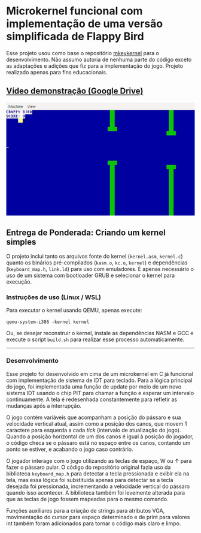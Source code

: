 # Microkernel funcional com implementação de uma versão simplificada de Flappy Bird

Esse projeto usou como base o repositório [mkeykernel](https://github.com/arjun024/mkeykernel) para o desenvolvimento. Não assumo autoria de nenhuma parte do código exceto as adaptações e adições que fiz para a implementação do jogo. Projeto realizado apenas para fins educacionais.

## [Vídeo demonstração (Google Drive)](https://drive.google.com/file/d/16M8dyvrZuzEzGm3cN2T1A3zqSOROUeGT/view?usp=drivesdk)

<img src='demo.gif'>

## Entrega de Ponderada: Criando um kernel simples

O projeto inclui tanto os arquivos fonte do kernel (`kernel.asm`, `kernel.c`) quanto os binários pré-compilados (`kasm.o`, `kc.o`, `kernel`) e dependências (`keyboard_map.h`, `link.ld`) para uso com emuladores. É apenas necessário o uso de um sistema com bootloader GRUB e selecionar o kernel para execução.

### Instruções de uso (Linux / WSL)

Para executar o kernel usando QEMU, apenas execute:

```
qemu-system-i386 -kernel kernel
```

Ou, se desejar reconstruir o kernel, instale as dependências NASM e GCC e execute o script `build.sh` para realizar esse processo automaticamente.

---

### Desenvolvimento

Esse projeto foi desenvolvido em cima de um microkernel em C já funcional com implementação de sistema de IDT para teclado. Para a lógica principal do jogo, foi implementada uma função de update por meio de um novo sistema IDT usando o chip PIT para chamar a função e esperar um intervalo continuamente. A tela é redesenhada constantemente para refletir as mudanças após a interrupção.

O jogo contém variáveis que acompanham a posição do pássaro e sua velocidade vertical atual, assim como a posição dos canos, que movem 1 caractere para esquerda a cada *tick* (intervalo de atualização do jogo). Quando a posição horizontal de um dos canos é igual à posição do jogador, o código checa se o pássaro está no espaço entre os canos, contando um ponto se estiver, e acabando o jogo caso contrário.

O jogador interage com o jogo utilizando as teclas de espaço, W ou ↑ para fazer o pássaro pular. O código do repositório original fazia uso da biblioteca `keyboard_map.h` para detectar a tecla pressionada e exibir ela na tela, mas essa lógica foi substituida apenas para detectar se a tecla desejada foi pressionada, incrementando a velocidade vertical do pássaro quando isso acontecer. A biblioteca também foi levemente alterada para que as teclas de jogo fossem mapeadas para o mesmo comando.

Funções auxiliares para a criação de strings para atributos VGA, movimentação do cursor para espaço determinado e de print para valores int também foram adicionados para tornar o código mais claro e limpo.


